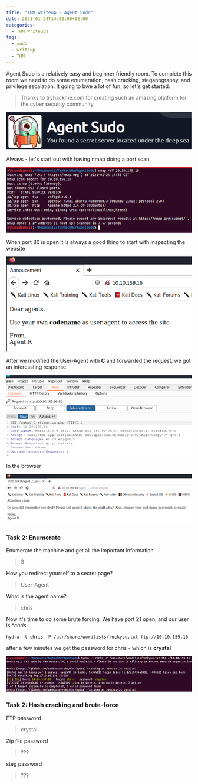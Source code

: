 ```yaml
---
title: "THM writeup - Agent Sudo"
date: 2021-01-24T14:00:00+02:00
categories:
  - THM Writeups
tags:
  - sudo
  - writeup
  - THM
---
```


Agent Sudo is a relatively easy and beginner friendly room. To complete this room we need to do some enumeration, hash cracking, steganography, and privilege escalation. It going to bwe a lot of fun, so let's get started.

>Thanks to tryhackme.com for creating such an amazing platform for the cyber security community

![](/assets/images/2021-01-24-14-54-28.png)

Always - let's start out with having nmap doing a port scan

![](/assets/images/2021-01-24-15-16-20.png)


When port 80 is open it is always a good thing to start with inspecting the website

![](/assets/images/2021-01-24-15-38-06.png)

After we modified the User-Agent with **C** and forwarded the request, we got an interessting response.

![](/assets/images/2021-01-24-15-55-01.png)

In the browser

![](/assets/images/2021-01-24-16-04-05.png)

### Task 2: Enumerate

Enumerate the machine and get all the important information
>3

How you redirect yourself to a secret page?
>User-Agent

What is the agent name?
>chris

Now it's time to do some brute forcing. We have port 21 open, and our user is **chris*

```
hydra -l chris -P /usr/share/wordlists/rockyou.txt ftp://10.10.159.16
```

after a few minutes we get the password for chris - which is __crystal__

![](/assets/images/2021-01-24-16-15-09.png)


### Task 2: Hash cracking and brute-force

FTP password
>crystal

Zip file password
>???

steg password
>???